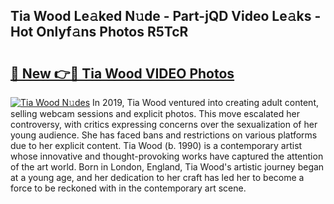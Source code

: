 ## Tia Wood Le𝚊ked N𝚞de - Part-jQD Video Le𝚊ks - Hot Onlyf𝚊ns Photos R5TcR

# <h2><a href="http://ab63287.deff.icu/?id=Tia+Wood">🔗 New 👉🔴 Tia Wood VIDEO Photos</a></h2>

[![Tia Wood N𝚞des](https://i.imgur.com/rIISA9y.gif)](http://ab63287.deff.icu/?id=Tia+Wood)
In 2019, Tia Wood ventured into creating adult content, selling webcam sessions and explicit photos. This move escalated her controversy, with critics expressing concerns over the sexualization of her young audience. She has faced bans and restrictions on various platforms due to her explicit content. Tia Wood (b. 1990) is a contemporary artist whose innovative and thought-provoking works have captured the attention of the art world. Born in London, England, Tia Wood's artistic journey began at a young age, and her dedication to her craft has led her to become a force to be reckoned with in the contemporary art scene.

